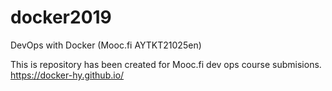 # docker2019
DevOps with Docker (Mooc.fi AYTKT21025en)

This is repository has been created for Mooc.fi dev ops course submisions.
https://docker-hy.github.io/
